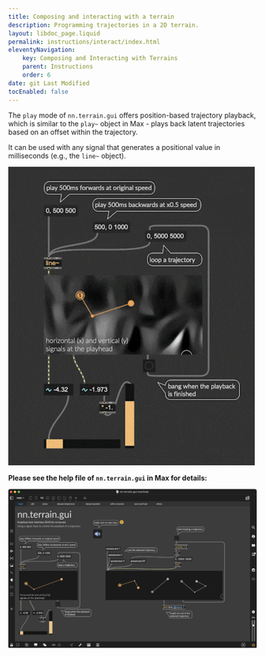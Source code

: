 ```yaml
---
title: Composing and interacting with a terrain
description: Programming trajectories in a 2D terrain.
layout: libdoc_page.liquid
permalink: instructions/interact/index.html
eleventyNavigation:
    key: Composing and Interacting with Terrains
    parent: Instructions
    order: 6
date: git Last Modified
tocEnabled: false
---
```


The `play` mode of `nn.terrain.gui` offers position-based trajectory playback, which is similar to the `play~` object in Max - plays back latent trajectories based on an offset within the trajectory.  

It can be used with any signal that generates a positional value in milliseconds (e.g., the `line~` object).



<img src="../../assets/play.gif" width="500" alt="Playback"></img>

**Please see the help file of `nn.terrain.gui` in Max for details:**

<img src="../../assets/gui.png" alt="Playback"></img>